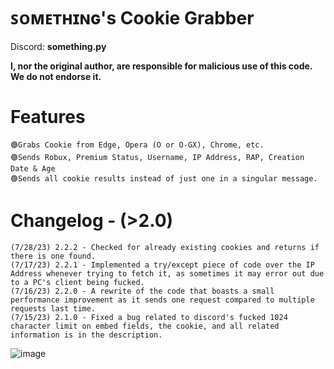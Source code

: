 # ꜱᴏᴍᴇᴛʜɪɴɢ's Cookie Grabber

Discord: **something.py**

**I, nor the original author, are responsible for malicious use of this code. We do not endorse it.**

# Features
	🟢Grabs Cookie from Edge, Opera (O or O-GX), Chrome, etc.
	🟢Sends Robux, Premium Status, Username, IP Address, RAP, Creation Date & Age
	🟢Sends all cookie results instead of just one in a singular message.

 # Changelog - (>2.0)
 	(7/28/23) 2.2.2 - Checked for already existing cookies and returns if there is one found.
 	(7/17/23) 2.2.1 - Implemented a try/except piece of code over the IP Address whenever trying to fetch it, as sometimes it may error out due to a PC's client being fucked.
 	(7/16/23) 2.2.0 - A rewrite of the code that boasts a small performance improvement as it sends one request compared to multiple requests last time. 
 	(7/15/23) 2.1.0 - Fixed a bug related to discord's fucked 1024 character limit on embed fields, the cookie, and all related information is in the description.

![image](https://cdn.discordapp.com/attachments/1118019161558351982/1130077558499717150/image.png)
